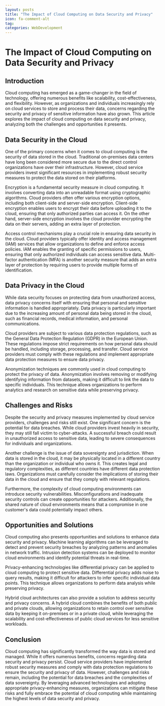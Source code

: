 ```yaml
---
layout: posts
title: "The Impact of Cloud Computing on Data Security and Privacy"
icon: fa-comment-alt
tag:      
categories: WebDevelopment
---
```



# The Impact of Cloud Computing on Data Security and Privacy

## Introduction

Cloud computing has emerged as a game-changer in the field of technology, offering numerous benefits like scalability, cost-effectiveness, and flexibility. However, as organizations and individuals increasingly rely on cloud services to store and process their data, concerns regarding the security and privacy of sensitive information have also grown. This article explores the impact of cloud computing on data security and privacy, analyzing both the challenges and opportunities it presents.

## Data Security in the Cloud

One of the primary concerns when it comes to cloud computing is the security of data stored in the cloud. Traditional on-premises data centers have long been considered more secure due to the direct control organizations have over their infrastructure. However, cloud service providers invest significant resources in implementing robust security measures to protect the data stored on their platforms.

Encryption is a fundamental security measure in cloud computing. It involves converting data into an unreadable format using cryptographic algorithms. Cloud providers often offer various encryption options, including both client-side and server-side encryption. Client-side encryption enables users to encrypt their data before uploading it to the cloud, ensuring that only authorized parties can access it. On the other hand, server-side encryption involves the cloud provider encrypting the data on their servers, adding an extra layer of protection.

Access control mechanisms play a crucial role in ensuring data security in the cloud. Cloud providers typically offer identity and access management (IAM) services that allow organizations to define and enforce access policies. IAM enables the granting of specific permissions to users, ensuring that only authorized individuals can access sensitive data. Multi-factor authentication (MFA) is another security measure that adds an extra layer of protection by requiring users to provide multiple forms of identification.

## Data Privacy in the Cloud

While data security focuses on protecting data from unauthorized access, data privacy concerns itself with ensuring that personal and sensitive information is handled appropriately. Data privacy is particularly important due to the increasing amount of personal data being stored in the cloud, such as financial records, medical information, and personal communications.

Cloud providers are subject to various data protection regulations, such as the General Data Protection Regulation (GDPR) in the European Union. These regulations impose strict requirements on how personal data should be handled, including storage, processing, and transfer. Cloud service providers must comply with these regulations and implement appropriate data protection measures to ensure data privacy.

Anonymization techniques are commonly used in cloud computing to protect the privacy of data. Anonymization involves removing or modifying identifying information from datasets, making it difficult to link the data to specific individuals. This technique allows organizations to perform analytics and research on sensitive data while preserving privacy.

## Challenges and Risks

Despite the security and privacy measures implemented by cloud service providers, challenges and risks still exist. One significant concern is the potential for data breaches. While cloud providers invest heavily in security, they may still fall victim to cyber-attacks. A successful breach could result in unauthorized access to sensitive data, leading to severe consequences for individuals and organizations.

Another challenge is the issue of data sovereignty and jurisdiction. When data is stored in the cloud, it may be physically located in a different country than the organization or individual who owns it. This creates legal and regulatory complexities, as different countries have different data protection laws. Organizations must carefully consider the implications of storing their data in the cloud and ensure that they comply with relevant regulations.

Furthermore, the complexity of cloud computing environments can introduce security vulnerabilities. Misconfigurations and inadequate security controls can create opportunities for attackers. Additionally, the shared nature of cloud environments means that a compromise in one customer's data could potentially impact others.

## Opportunities and Solutions

Cloud computing also presents opportunities and solutions to enhance data security and privacy. Machine learning algorithms can be leveraged to detect and prevent security breaches by analyzing patterns and anomalies in network traffic. Intrusion detection systems can be deployed to monitor cloud environments and identify potential threats in real-time.

Privacy-enhancing technologies like differential privacy can be applied to cloud computing to protect sensitive data. Differential privacy adds noise to query results, making it difficult for attackers to infer specific individual data points. This technique allows organizations to perform data analysis while preserving privacy.

Hybrid cloud architectures can also provide a solution to address security and privacy concerns. A hybrid cloud combines the benefits of both public and private clouds, allowing organizations to retain control over sensitive data by keeping it on-premises or in a private cloud, while leveraging the scalability and cost-effectiveness of public cloud services for less sensitive workloads.

## Conclusion

Cloud computing has significantly transformed the way data is stored and managed. While it offers numerous benefits, concerns regarding data security and privacy persist. Cloud service providers have implemented robust security measures and comply with data protection regulations to ensure the security and privacy of data. However, challenges and risks remain, including the potential for data breaches and the complexities of data sovereignty. By leveraging advanced technologies and adopting appropriate privacy-enhancing measures, organizations can mitigate these risks and fully embrace the potential of cloud computing while maintaining the highest levels of data security and privacy.